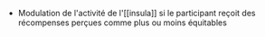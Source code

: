 - Modulation de l'activité de l'[[insula]] si le participant reçoit des récompenses perçues comme plus ou moins équitables